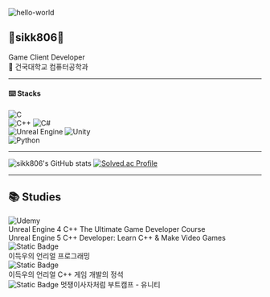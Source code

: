 ![hello-world](https://github.com/sikk806/sikk806/assets/54883267/f6c7b787-575e-480e-ad56-c45c97e0f297)
## 🍼sikk806🍼  
Game Client Developer  
🏫 건국대학교 컴퓨터공학과  

___
#### ⌨️ Stacks  
![C](https://img.shields.io/badge/C-00599C?style=for-the-badge&logo=c&logoColor=white)  
![C++](https://img.shields.io/badge/-C++-00599C?style=flat&logo=c%2B%2B&logoColor=white)
![C#](https://img.shields.io/badge/-C%23-239120?style=flat&logo=c-sharp&logoColor=white)  
![Unreal Engine](https://img.shields.io/badge/-Unreal%20Engine-313131?style=flat&logo=unreal-engine&logoColor=white)
![Unity](https://img.shields.io/badge/-Unity-000000?style=flat&logo=unity&logoColor=white)  
![Python](https://img.shields.io/badge/Python-14354C?style=for-the-badge&logo=python&logoColor=white)  
___
![sikk806's GitHub stats](https://github-readme-stats.vercel.app/api?username=sikk806&show_icons=true&theme=transparent)
[![Solved.ac Profile](http://mazassumnida.wtf/api/v2/generate_badge?boj=sikk806)](https://solved.ac/sikk806/)  
___
## 📚 Studies  
![Udemy](https://img.shields.io/badge/Udemy-EC5252?style=for-the-badge&logo=Udemy&logoColor=white)  
Unreal Engine 4 C++ The Ultimate Game Developer Course  
Unreal Engine 5 C++ Developer: Learn C++ & Make Video Games  
![Static Badge](https://img.shields.io/badge/-inflearn-83B81A)  
이득우의 언리얼 프로그래밍  
![Static Badge](https://img.shields.io/badge/-BookStack-0288D1)  
이득우의 언리얼 C++ 게임 개발의 정석  
![Static Badge](https://img.shields.io/badge/-ECT-555555)
멋쟁이사자처럼 부트캠프 - 유니티
